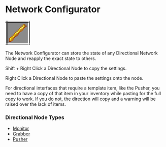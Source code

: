 # Network Configurator

![Network Configurator](<../../.gitbook/assets/networks/item_network_configurator.png>)

The Network Configurator can store the state of any Directional Network Node and reapply the exact state to others.

Shift + Right Click a Directional Node to copy the settings.

Right Click a Directional Node to paste the settings onto the node.

For directional interfaces that require a template item, like the Pusher, you need to have a copy of that item in your inventory while pasting for the full copy to work. If you do not, the direction will copy and a warning will be raised over the lack of items.

### Directional Node Types

* [Monitor](../network-nodes/network-monitor.md)
* [Grabber](../network-nodes/network-grabber.md)
* [Pusher](../network-nodes/network-pusher.md)
